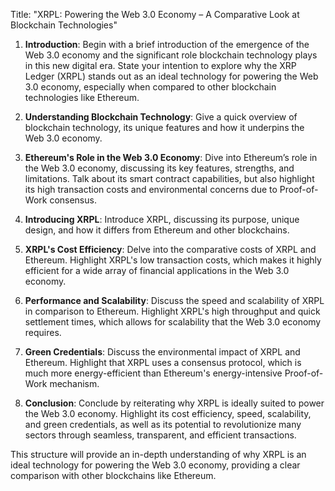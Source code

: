 Title: "XRPL: Powering the Web 3.0 Economy – A Comparative Look at Blockchain Technologies"

1. **Introduction**: Begin with a brief introduction of the emergence of the Web 3.0 economy and the significant role blockchain technology plays in this new digital era. State your intention to explore why the XRP Ledger (XRPL) stands out as an ideal technology for powering the Web 3.0 economy, especially when compared to other blockchain technologies like Ethereum.

2. **Understanding Blockchain Technology**: Give a quick overview of blockchain technology, its unique features and how it underpins the Web 3.0 economy. 

3. **Ethereum's Role in the Web 3.0 Economy**: Dive into Ethereum’s role in the Web 3.0 economy, discussing its key features, strengths, and limitations. Talk about its smart contract capabilities, but also highlight its high transaction costs and environmental concerns due to Proof-of-Work consensus.

4. **Introducing XRPL**: Introduce XRPL, discussing its purpose, unique design, and how it differs from Ethereum and other blockchains. 

5. **XRPL's Cost Efficiency**: Delve into the comparative costs of XRPL and Ethereum. Highlight XRPL's low transaction costs, which makes it highly efficient for a wide array of financial applications in the Web 3.0 economy.

6. **Performance and Scalability**: Discuss the speed and scalability of XRPL in comparison to Ethereum. Highlight XRPL's high throughput and quick settlement times, which allows for scalability that the Web 3.0 economy requires.

7. **Green Credentials**: Discuss the environmental impact of XRPL and Ethereum. Highlight that XRPL uses a consensus protocol, which is much more energy-efficient than Ethereum's energy-intensive Proof-of-Work mechanism.

8. **Conclusion**: Conclude by reiterating why XRPL is ideally suited to power the Web 3.0 economy. Highlight its cost efficiency, speed, scalability, and green credentials, as well as its potential to revolutionize many sectors through seamless, transparent, and efficient transactions.

This structure will provide an in-depth understanding of why XRPL is an ideal technology for powering the Web 3.0 economy, providing a clear comparison with other blockchains like Ethereum.